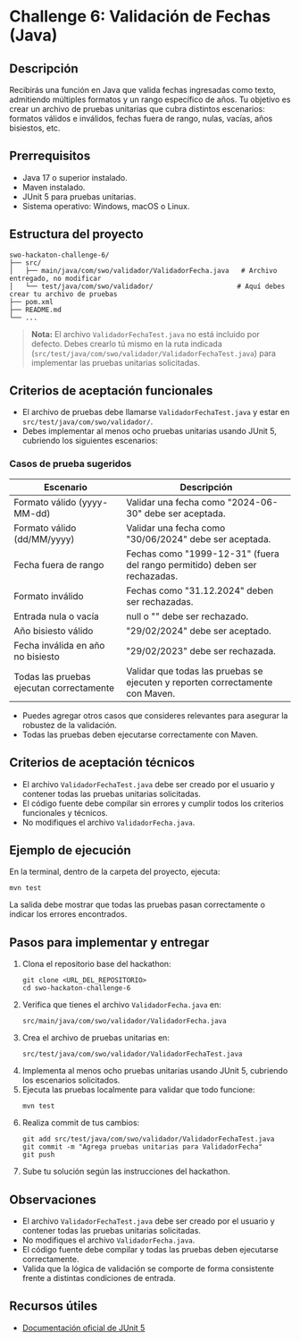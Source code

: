 
# Challenge 6: Validación de Fechas (Java)

## Descripción
Recibirás una función en Java que valida fechas ingresadas como texto, admitiendo múltiples formatos y un rango específico de años. Tu objetivo es crear un archivo de pruebas unitarias que cubra distintos escenarios: formatos válidos e inválidos, fechas fuera de rango, nulas, vacías, años bisiestos, etc.

## Prerrequisitos
- Java 17 o superior instalado.
- Maven instalado.
- JUnit 5 para pruebas unitarias.
- Sistema operativo: Windows, macOS o Linux.

## Estructura del proyecto
```
swo-hackaton-challenge-6/
├── src/
│   ├── main/java/com/swo/validador/ValidadorFecha.java   # Archivo entregado, no modificar
│   └── test/java/com/swo/validador/                     # Aquí debes crear tu archivo de pruebas
├── pom.xml
├── README.md
└── ...
```

> **Nota:** El archivo `ValidadorFechaTest.java` no está incluido por defecto. Debes crearlo tú mismo en la ruta indicada (`src/test/java/com/swo/validador/ValidadorFechaTest.java`) para implementar las pruebas unitarias solicitadas.


## Criterios de aceptación funcionales
- El archivo de pruebas debe llamarse `ValidadorFechaTest.java` y estar en `src/test/java/com/swo/validador/`.
- Debes implementar al menos ocho pruebas unitarias usando JUnit 5, cubriendo los siguientes escenarios:

### Casos de prueba sugeridos
| Escenario | Descripción |
|-----------|-------------|
| Formato válido (yyyy-MM-dd) | Validar una fecha como "2024-06-30" debe ser aceptada. |
| Formato válido (dd/MM/yyyy) | Validar una fecha como "30/06/2024" debe ser aceptada. |
| Fecha fuera de rango | Fechas como "1999-12-31" (fuera del rango permitido) deben ser rechazadas. |
| Formato inválido | Fechas como "31.12.2024" deben ser rechazadas. |
| Entrada nula o vacía | null o "" debe ser rechazado. |
| Año bisiesto válido | "29/02/2024" debe ser aceptado. |
| Fecha inválida en año no bisiesto | "29/02/2023" debe ser rechazada. |
| Todas las pruebas ejecutan correctamente | Validar que todas las pruebas se ejecuten y reporten correctamente con Maven. |

- Puedes agregar otros casos que consideres relevantes para asegurar la robustez de la validación.
- Todas las pruebas deben ejecutarse correctamente con Maven.

## Criterios de aceptación técnicos
- El archivo `ValidadorFechaTest.java` debe ser creado por el usuario y contener todas las pruebas unitarias solicitadas.
- El código fuente debe compilar sin errores y cumplir todos los criterios funcionales y técnicos.
- No modifiques el archivo `ValidadorFecha.java`.

## Ejemplo de ejecución
En la terminal, dentro de la carpeta del proyecto, ejecuta:
```
mvn test
```
La salida debe mostrar que todas las pruebas pasan correctamente o indicar los errores encontrados.

## Pasos para implementar y entregar
1. Clona el repositorio base del hackathon:
   ```
   git clone <URL_DEL_REPOSITORIO>
   cd swo-hackaton-challenge-6
   ```
2. Verifica que tienes el archivo `ValidadorFecha.java` en:
   ```
   src/main/java/com/swo/validador/ValidadorFecha.java
   ```
3. Crea el archivo de pruebas unitarias en:
   ```
   src/test/java/com/swo/validador/ValidadorFechaTest.java
   ```
4. Implementa al menos ocho pruebas unitarias usando JUnit 5, cubriendo los escenarios solicitados.
5. Ejecuta las pruebas localmente para validar que todo funcione:
   ```
   mvn test
   ```
6. Realiza commit de tus cambios:
   ```
   git add src/test/java/com/swo/validador/ValidadorFechaTest.java
   git commit -m "Agrega pruebas unitarias para ValidadorFecha"
   git push
   ```
7. Sube tu solución según las instrucciones del hackathon.

## Observaciones
- El archivo `ValidadorFechaTest.java` debe ser creado por el usuario y contener todas las pruebas unitarias solicitadas.
- No modifiques el archivo `ValidadorFecha.java`.
- El código fuente debe compilar y todas las pruebas deben ejecutarse correctamente.
- Valida que la lógica de validación se comporte de forma consistente frente a distintas condiciones de entrada.

## Recursos útiles
- [Documentación oficial de JUnit 5](https://junit.org/junit5/)
